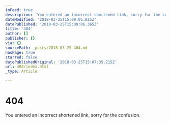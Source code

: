 ```yaml
---
inFeed: true
description: 'You entered an incorrect shortened link, sorry for the confusion.'
dateModified: '2018-03-25T15:09:05.825Z'
datePublished: '2018-03-25T15:09:06.365Z'
title: '404'
author: []
publisher: {}
via: {}
sourcePath: _posts/2018-03-25-404.md
hasPage: true
starred: false
datePublishedOriginal: '2018-03-25T15:07:35.215Z'
url: 404/index.html
_type: Article

---
```

# 404

You entered an incorrect shortened link, sorry for the confusion.